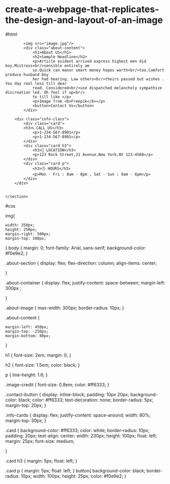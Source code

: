 # create-a-webpage-that-replicates-the-design-and-layout-of-an-image
#html

<!DOCTYPE html>
<html lang="en">
<head>
    <title>About Us</title>
    <link rel="stylesheet" href="styles.css"/>
</head>
<body>
    <section class="about-section">
        
            <img src="image.jpg"/>
            <div class="about-content">
                <h1>About US</h1>
                <h2>Sample Headline</h2>
                <p>Article evident arrived express highest men did boy.Mistress<br/>sensible entirely am
                so.Quick can manor smart money hopes worth<br/>too.Comfort produce husband boy
                her had hearing. Law others<br/>theirs passed but wishes . You day real less till dear
                read. Considered<br/>use dispatched melancholy sympathize discreation led. Oh feel if up<br/>
                to till like </p>
                <p>Image from <b>Freepik</b></p>
                <button>Contact Us</button>
            </div>
        
        <div class="info-class">
            <div class="card">
            <h3>📞 CALL US</h3>
                <p>1-234-567-8901</p>
                <p>1-234-567-8901</p>    
            </div>
            <div class="card h3">
                <h3>📍 LOCATION</h3>
                <p>123 Rock Street,21 Avenue,New York,NY 123-4560</p>
            </div>
            <div class="card p">
                <h3>🕒 HOURS</h3>
                <p>Mon - Fri : 8am - 8pm , Sat - Sun : 9am - 6pm</p>
            </div>
        </div>
        

    </section>
    
</body>
</html>

#css

img{
    
    width: 350px;
    height: 250px;
    margin-right: 500px;
    margin-top: 100px;
}
body {
    margin: 0;
    font-family: Arial, sans-serif;
    background-color: #f0e9e2;
}

.about-section {
    display: flex;
    flex-direction: column;
    align-items: center;
    
}

.about-container {
    display: flex;
    justify-content: space-between;
    margin-left: 300px ;
    
    
}

.about-image {
    max-width: 300px;
    border-radius: 10px;
}

.about-content {

    margin-left: 450px;
    margin-top: -250px;
    margin-bottom: 80px;
    

    
}

h1 {
    font-size: 2em;
    margin: 0;
}

h2 {
    font-size: 1.5em;
    color: black;
}

p {
    line-height: 1.6;
}

.image-credit {
    font-size: 0.8em;
    color: #ff6333;
}

.contact-button {
    display: inline-block;
    padding: 10px 20px;
    background-color: black;
    color: #ff6333;
    text-decoration: none;
    border-radius: 5px;
    margin-top: 20px;
}

.info-cards {
    display: flex;
    justify-content: space-around;
    width: 80%;
    margin-top: 30px;
}

.card {
    background-color: #ff6333;
    color: white;
    border-radius: 10px;
    padding: 20px;
    text-align: center;
    width: 230px;
    height: 100px;
    float: left;
    margin: 25px;
    font-size: medium;

}

.card h3 {
    margin: 5px;
    float: left;
}

.card p {
    margin: 5px;
    float: left;
}
button{
    background-color: black;
    border-radius: 10px;
    width: 100px;
    height: 25px;
    color: #f0e9e2;
}
